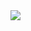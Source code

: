 <img src="https://github-readme-stats.vercel.app/api?username=1reverseengineer&count_private=true&show_icons=true&theme=chartreuse-dark&include_all_commits=true">
